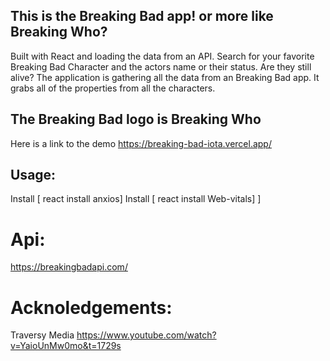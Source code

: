 ## This is the Breaking Bad app! or more like Breaking Who?

Built with React and loading the data from an API.
Search for your favorite Breaking Bad Character and the actors name or their status. Are they still alive?
The application is gathering all the data from an Breaking Bad app. It grabs all of the properties from all the characters.
## The Breaking Bad logo is Breaking Who

Here is a link to the demo https://breaking-bad-iota.vercel.app/

## Usage:
Install [ react install anxios]
Install [ react install Web-vitals]
]

# Api: 
https://breakingbadapi.com/

# Acknoledgements: 
Traversy Media 
https://www.youtube.com/watch?v=YaioUnMw0mo&t=1729s
